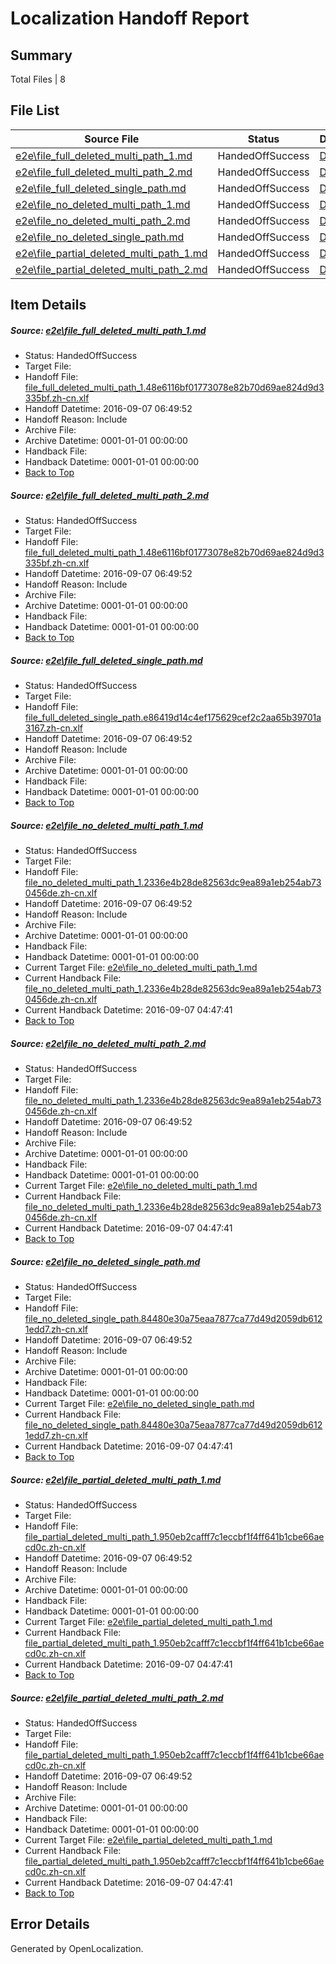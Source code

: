 # <a name='report-top'></a> Localization Handoff Report

## Summary
 Total Files | 8

## File List
 Source File | Status | Details 
 ----------- | ------ | ------- 
 [e2e\file_full_deleted_multi_path_1.md](https://github.com/OpenLocalizationTestOrg/ol-test0/blob/c8f3b29c0c37f69fc363446f034a14a579c5a41b/e2e/file_full_deleted_multi_path_1.md) | HandedOffSuccess | [Details](#2f9a5f730baf8f2ba0744109a5415ffbb7103f861)
 [e2e\file_full_deleted_multi_path_2.md](https://github.com/OpenLocalizationTestOrg/ol-test0/blob/c8f3b29c0c37f69fc363446f034a14a579c5a41b/e2e/file_full_deleted_multi_path_2.md) | HandedOffSuccess | [Details](#2f9a5f730baf8f2ba0744109a5415ffbb7103f862)
 [e2e\file_full_deleted_single_path.md](https://github.com/OpenLocalizationTestOrg/ol-test0/blob/c8f3b29c0c37f69fc363446f034a14a579c5a41b/e2e/file_full_deleted_single_path.md) | HandedOffSuccess | [Details](#7a5c75ea980213868f1e32016049c10c30b6c1a63)
 [e2e\file_no_deleted_multi_path_1.md](https://github.com/OpenLocalizationTestOrg/ol-test0/blob/c8f3b29c0c37f69fc363446f034a14a579c5a41b/e2e/file_no_deleted_multi_path_1.md) | HandedOffSuccess | [Details](#2ad60d9e14c41491482a9772c5f11b806759ad974)
 [e2e\file_no_deleted_multi_path_2.md](https://github.com/OpenLocalizationTestOrg/ol-test0/blob/c8f3b29c0c37f69fc363446f034a14a579c5a41b/e2e/file_no_deleted_multi_path_2.md) | HandedOffSuccess | [Details](#2ad60d9e14c41491482a9772c5f11b806759ad975)
 [e2e\file_no_deleted_single_path.md](https://github.com/OpenLocalizationTestOrg/ol-test0/blob/c8f3b29c0c37f69fc363446f034a14a579c5a41b/e2e/file_no_deleted_single_path.md) | HandedOffSuccess | [Details](#a446764f55414dd965110f6622b12eaad98a68b96)
 [e2e\file_partial_deleted_multi_path_1.md](https://github.com/OpenLocalizationTestOrg/ol-test0/blob/c8f3b29c0c37f69fc363446f034a14a579c5a41b/e2e/file_partial_deleted_multi_path_1.md) | HandedOffSuccess | [Details](#26c73e844a84948d7bc5ca3725def963373e14027)
 [e2e\file_partial_deleted_multi_path_2.md](https://github.com/OpenLocalizationTestOrg/ol-test0/blob/c8f3b29c0c37f69fc363446f034a14a579c5a41b/e2e/file_partial_deleted_multi_path_2.md) | HandedOffSuccess | [Details](#26c73e844a84948d7bc5ca3725def963373e14028)

## Item Details
##### <a name='2f9a5f730baf8f2ba0744109a5415ffbb7103f861'></a> Source: [e2e\file_full_deleted_multi_path_1.md](https://github.com/OpenLocalizationTestOrg/ol-test0/blob/c8f3b29c0c37f69fc363446f034a14a579c5a41b/e2e/file_full_deleted_multi_path_1.md)
* Status: HandedOffSuccess
* Target File: 
* Handoff File: [file_full_deleted_multi_path_1.48e6116bf01773078e82b70d69ae824d9d3335bf.zh-cn.xlf](https://github.com/OpenLocalizationTestOrg/ol-test0-handoff/blob/dcf427faf23802177ebf63190702db6c293e351b/ol-handoff/OpenLocalizationTestOrg/ol-test0-zhcn/ci/mt/file_full_deleted_multi_path_1.48e6116bf01773078e82b70d69ae824d9d3335bf.zh-cn.xlf)
* Handoff Datetime: 2016-09-07 06:49:52
* Handoff Reason: Include
* Archive File: 
* Archive Datetime: 0001-01-01 00:00:00
* Handback File: 
* Handback Datetime: 0001-01-01 00:00:00
* [Back to Top](#report-top)

##### <a name='2f9a5f730baf8f2ba0744109a5415ffbb7103f862'></a> Source: [e2e\file_full_deleted_multi_path_2.md](https://github.com/OpenLocalizationTestOrg/ol-test0/blob/c8f3b29c0c37f69fc363446f034a14a579c5a41b/e2e/file_full_deleted_multi_path_2.md)
* Status: HandedOffSuccess
* Target File: 
* Handoff File: [file_full_deleted_multi_path_1.48e6116bf01773078e82b70d69ae824d9d3335bf.zh-cn.xlf](https://github.com/OpenLocalizationTestOrg/ol-test0-handoff/blob/dcf427faf23802177ebf63190702db6c293e351b/ol-handoff/OpenLocalizationTestOrg/ol-test0-zhcn/ci/mt/file_full_deleted_multi_path_1.48e6116bf01773078e82b70d69ae824d9d3335bf.zh-cn.xlf)
* Handoff Datetime: 2016-09-07 06:49:52
* Handoff Reason: Include
* Archive File: 
* Archive Datetime: 0001-01-01 00:00:00
* Handback File: 
* Handback Datetime: 0001-01-01 00:00:00
* [Back to Top](#report-top)

##### <a name='7a5c75ea980213868f1e32016049c10c30b6c1a63'></a> Source: [e2e\file_full_deleted_single_path.md](https://github.com/OpenLocalizationTestOrg/ol-test0/blob/c8f3b29c0c37f69fc363446f034a14a579c5a41b/e2e/file_full_deleted_single_path.md)
* Status: HandedOffSuccess
* Target File: 
* Handoff File: [file_full_deleted_single_path.e86419d14c4ef175629cef2c2aa65b39701a3167.zh-cn.xlf](https://github.com/OpenLocalizationTestOrg/ol-test0-handoff/blob/dcf427faf23802177ebf63190702db6c293e351b/ol-handoff/OpenLocalizationTestOrg/ol-test0-zhcn/ci/mt/file_full_deleted_single_path.e86419d14c4ef175629cef2c2aa65b39701a3167.zh-cn.xlf)
* Handoff Datetime: 2016-09-07 06:49:52
* Handoff Reason: Include
* Archive File: 
* Archive Datetime: 0001-01-01 00:00:00
* Handback File: 
* Handback Datetime: 0001-01-01 00:00:00
* [Back to Top](#report-top)

##### <a name='2ad60d9e14c41491482a9772c5f11b806759ad974'></a> Source: [e2e\file_no_deleted_multi_path_1.md](https://github.com/OpenLocalizationTestOrg/ol-test0/blob/c8f3b29c0c37f69fc363446f034a14a579c5a41b/e2e/file_no_deleted_multi_path_1.md)
* Status: HandedOffSuccess
* Target File: 
* Handoff File: [file_no_deleted_multi_path_1.2336e4b28de82563dc9ea89a1eb254ab730456de.zh-cn.xlf](https://github.com/OpenLocalizationTestOrg/ol-test0-handoff/blob/dcf427faf23802177ebf63190702db6c293e351b/ol-handoff/OpenLocalizationTestOrg/ol-test0-zhcn/ci/mt/file_no_deleted_multi_path_1.2336e4b28de82563dc9ea89a1eb254ab730456de.zh-cn.xlf)
* Handoff Datetime: 2016-09-07 06:49:52
* Handoff Reason: Include
* Archive File: 
* Archive Datetime: 0001-01-01 00:00:00
* Handback File: 
* Handback Datetime: 0001-01-01 00:00:00
* Current Target File: [e2e\file_no_deleted_multi_path_1.md](https://github.com/OpenLocalizationTestOrg/ol-test0-zhcn/blob/62bf185547689ca9d0279500e0aba3000f93cdc0/e2e/file_no_deleted_multi_path_1.md)
* Current Handback File: [file_no_deleted_multi_path_1.2336e4b28de82563dc9ea89a1eb254ab730456de.zh-cn.xlf](https://github.com/OpenLocalizationTestOrg/ol-test0-handback/blob/3954fa704fd4701dd7b576630e1478fa638feb94/ol-handback/OpenLocalizationTestOrg/ol-test0-zhcn/ci/mt/file_no_deleted_multi_path_1.2336e4b28de82563dc9ea89a1eb254ab730456de.zh-cn.xlf)
* Current Handback Datetime: 2016-09-07 04:47:41
* [Back to Top](#report-top)

##### <a name='2ad60d9e14c41491482a9772c5f11b806759ad975'></a> Source: [e2e\file_no_deleted_multi_path_2.md](https://github.com/OpenLocalizationTestOrg/ol-test0/blob/c8f3b29c0c37f69fc363446f034a14a579c5a41b/e2e/file_no_deleted_multi_path_2.md)
* Status: HandedOffSuccess
* Target File: 
* Handoff File: [file_no_deleted_multi_path_1.2336e4b28de82563dc9ea89a1eb254ab730456de.zh-cn.xlf](https://github.com/OpenLocalizationTestOrg/ol-test0-handoff/blob/dcf427faf23802177ebf63190702db6c293e351b/ol-handoff/OpenLocalizationTestOrg/ol-test0-zhcn/ci/mt/file_no_deleted_multi_path_1.2336e4b28de82563dc9ea89a1eb254ab730456de.zh-cn.xlf)
* Handoff Datetime: 2016-09-07 06:49:52
* Handoff Reason: Include
* Archive File: 
* Archive Datetime: 0001-01-01 00:00:00
* Handback File: 
* Handback Datetime: 0001-01-01 00:00:00
* Current Target File: [e2e\file_no_deleted_multi_path_1.md](https://github.com/OpenLocalizationTestOrg/ol-test0-zhcn/blob/62bf185547689ca9d0279500e0aba3000f93cdc0/e2e/file_no_deleted_multi_path_1.md)
* Current Handback File: [file_no_deleted_multi_path_1.2336e4b28de82563dc9ea89a1eb254ab730456de.zh-cn.xlf](https://github.com/OpenLocalizationTestOrg/ol-test0-handback/blob/3954fa704fd4701dd7b576630e1478fa638feb94/ol-handback/OpenLocalizationTestOrg/ol-test0-zhcn/ci/mt/file_no_deleted_multi_path_1.2336e4b28de82563dc9ea89a1eb254ab730456de.zh-cn.xlf)
* Current Handback Datetime: 2016-09-07 04:47:41
* [Back to Top](#report-top)

##### <a name='a446764f55414dd965110f6622b12eaad98a68b96'></a> Source: [e2e\file_no_deleted_single_path.md](https://github.com/OpenLocalizationTestOrg/ol-test0/blob/c8f3b29c0c37f69fc363446f034a14a579c5a41b/e2e/file_no_deleted_single_path.md)
* Status: HandedOffSuccess
* Target File: 
* Handoff File: [file_no_deleted_single_path.84480e30a75eaa7877ca77d49d2059db6121edd7.zh-cn.xlf](https://github.com/OpenLocalizationTestOrg/ol-test0-handoff/blob/dcf427faf23802177ebf63190702db6c293e351b/ol-handoff/OpenLocalizationTestOrg/ol-test0-zhcn/ci/mt/file_no_deleted_single_path.84480e30a75eaa7877ca77d49d2059db6121edd7.zh-cn.xlf)
* Handoff Datetime: 2016-09-07 06:49:52
* Handoff Reason: Include
* Archive File: 
* Archive Datetime: 0001-01-01 00:00:00
* Handback File: 
* Handback Datetime: 0001-01-01 00:00:00
* Current Target File: [e2e\file_no_deleted_single_path.md](https://github.com/OpenLocalizationTestOrg/ol-test0-zhcn/blob/62bf185547689ca9d0279500e0aba3000f93cdc0/e2e/file_no_deleted_single_path.md)
* Current Handback File: [file_no_deleted_single_path.84480e30a75eaa7877ca77d49d2059db6121edd7.zh-cn.xlf](https://github.com/OpenLocalizationTestOrg/ol-test0-handback/blob/3954fa704fd4701dd7b576630e1478fa638feb94/ol-handback/OpenLocalizationTestOrg/ol-test0-zhcn/ci/mt/file_no_deleted_single_path.84480e30a75eaa7877ca77d49d2059db6121edd7.zh-cn.xlf)
* Current Handback Datetime: 2016-09-07 04:47:41
* [Back to Top](#report-top)

##### <a name='26c73e844a84948d7bc5ca3725def963373e14027'></a> Source: [e2e\file_partial_deleted_multi_path_1.md](https://github.com/OpenLocalizationTestOrg/ol-test0/blob/c8f3b29c0c37f69fc363446f034a14a579c5a41b/e2e/file_partial_deleted_multi_path_1.md)
* Status: HandedOffSuccess
* Target File: 
* Handoff File: [file_partial_deleted_multi_path_1.950eb2cafff7c1eccbf1f4ff641b1cbe66aecd0c.zh-cn.xlf](https://github.com/OpenLocalizationTestOrg/ol-test0-handoff/blob/dcf427faf23802177ebf63190702db6c293e351b/ol-handoff/OpenLocalizationTestOrg/ol-test0-zhcn/ci/mt/file_partial_deleted_multi_path_1.950eb2cafff7c1eccbf1f4ff641b1cbe66aecd0c.zh-cn.xlf)
* Handoff Datetime: 2016-09-07 06:49:52
* Handoff Reason: Include
* Archive File: 
* Archive Datetime: 0001-01-01 00:00:00
* Handback File: 
* Handback Datetime: 0001-01-01 00:00:00
* Current Target File: [e2e\file_partial_deleted_multi_path_1.md](https://github.com/OpenLocalizationTestOrg/ol-test0-zhcn/blob/62bf185547689ca9d0279500e0aba3000f93cdc0/e2e/file_partial_deleted_multi_path_1.md)
* Current Handback File: [file_partial_deleted_multi_path_1.950eb2cafff7c1eccbf1f4ff641b1cbe66aecd0c.zh-cn.xlf](https://github.com/OpenLocalizationTestOrg/ol-test0-handback/blob/3954fa704fd4701dd7b576630e1478fa638feb94/ol-handback/OpenLocalizationTestOrg/ol-test0-zhcn/ci/mt/file_partial_deleted_multi_path_1.950eb2cafff7c1eccbf1f4ff641b1cbe66aecd0c.zh-cn.xlf)
* Current Handback Datetime: 2016-09-07 04:47:41
* [Back to Top](#report-top)

##### <a name='26c73e844a84948d7bc5ca3725def963373e14028'></a> Source: [e2e\file_partial_deleted_multi_path_2.md](https://github.com/OpenLocalizationTestOrg/ol-test0/blob/c8f3b29c0c37f69fc363446f034a14a579c5a41b/e2e/file_partial_deleted_multi_path_2.md)
* Status: HandedOffSuccess
* Target File: 
* Handoff File: [file_partial_deleted_multi_path_1.950eb2cafff7c1eccbf1f4ff641b1cbe66aecd0c.zh-cn.xlf](https://github.com/OpenLocalizationTestOrg/ol-test0-handoff/blob/dcf427faf23802177ebf63190702db6c293e351b/ol-handoff/OpenLocalizationTestOrg/ol-test0-zhcn/ci/mt/file_partial_deleted_multi_path_1.950eb2cafff7c1eccbf1f4ff641b1cbe66aecd0c.zh-cn.xlf)
* Handoff Datetime: 2016-09-07 06:49:52
* Handoff Reason: Include
* Archive File: 
* Archive Datetime: 0001-01-01 00:00:00
* Handback File: 
* Handback Datetime: 0001-01-01 00:00:00
* Current Target File: [e2e\file_partial_deleted_multi_path_1.md](https://github.com/OpenLocalizationTestOrg/ol-test0-zhcn/blob/62bf185547689ca9d0279500e0aba3000f93cdc0/e2e/file_partial_deleted_multi_path_1.md)
* Current Handback File: [file_partial_deleted_multi_path_1.950eb2cafff7c1eccbf1f4ff641b1cbe66aecd0c.zh-cn.xlf](https://github.com/OpenLocalizationTestOrg/ol-test0-handback/blob/3954fa704fd4701dd7b576630e1478fa638feb94/ol-handback/OpenLocalizationTestOrg/ol-test0-zhcn/ci/mt/file_partial_deleted_multi_path_1.950eb2cafff7c1eccbf1f4ff641b1cbe66aecd0c.zh-cn.xlf)
* Current Handback Datetime: 2016-09-07 04:47:41
* [Back to Top](#report-top)


## Error Details

Generated by OpenLocalization.

